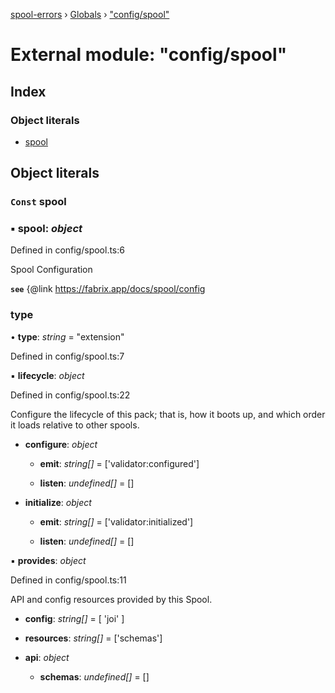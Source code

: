 [spool-errors](../README.md) › [Globals](../globals.md) › ["config/spool"](_config_spool_.md)

# External module: "config/spool"

## Index

### Object literals

* [spool](_config_spool_.md#const-spool)

## Object literals

### `Const` spool

### ▪ **spool**: *object*

Defined in config/spool.ts:6

Spool Configuration

**`see`** {@link https://fabrix.app/docs/spool/config

###  type

• **type**: *string* = "extension"

Defined in config/spool.ts:7

▪ **lifecycle**: *object*

Defined in config/spool.ts:22

Configure the lifecycle of this pack; that is, how it boots up, and which
order it loads relative to other spools.

* **configure**: *object*

  * **emit**: *string[]* =  ['validator:configured']

  * **listen**: *undefined[]* =  []

* **initialize**: *object*

  * **emit**: *string[]* =  ['validator:initialized']

  * **listen**: *undefined[]* =  []

▪ **provides**: *object*

Defined in config/spool.ts:11

API and config resources provided by this Spool.

* **config**: *string[]* =  [ 'joi' ]

* **resources**: *string[]* =  ['schemas']

* **api**: *object*

  * **schemas**: *undefined[]* =  []
